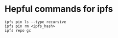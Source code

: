 # Hepful commands for ipfs

```
ipfs pin ls --type recursive
ipfs pin rm <ipfs_hash>
ipfs repo gc
```
